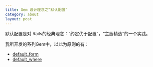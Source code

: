 ```yaml
---
title: Gem 设计理念之“默认配置”
category: about
layout: post
---
```



默认配置是对 Rails的经典理念：“约定优于配置”，“主厨精选”的一个实践。

我所开发的系列Gem中，以此为原则的有：
* [default_form](https://github.com/qinmingyuan/default_form)
* [default_where](https://github.com/qinmingyuan/default_where)

